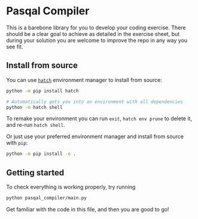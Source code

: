 # Pasqal Compiler

This is a barebone library for you to develop your coding exercise. There should be a clear goal to achieve as detailed in the exercise sheet, but during your solution you are welcome to improve the repo in any way you see fit.

## Install from source

You can use [`hatch`](https://hatch.pypa.io/latest/) environment manager to install from source:

```bash
python -m pip install hatch

# Automatically gets you into an environment with all dependencies
python -m hatch shell
```

To remake your environment you can run `exit`, `hatch env prune` to delete it, and re-run `hatch shell`.

Or just use your preferred environment manager and install from source with `pip`:

```bash
python -m pip install -e .
```

## Getting started

To check everything is working properly, try running

```bash
python pasqal_compiler/main.py
```

Get familiar with the code in this file, and then you are good to go!

